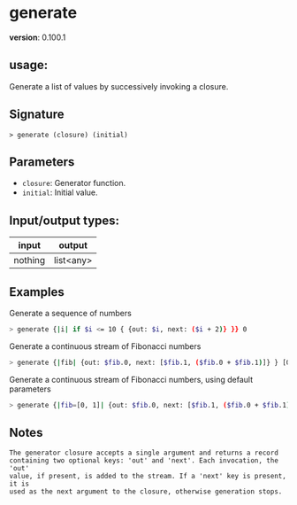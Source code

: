 # generate

**version**: 0.100.1

## **usage**:

Generate a list of values by successively invoking a closure.

## Signature

`> generate (closure) (initial)`

## Parameters

- `closure`: Generator function.
- `initial`: Initial value.

## Input/output types:

| input   | output      |
| ------- | ----------- |
| nothing | list\<any\> |

## Examples

Generate a sequence of numbers

```bash
> generate {|i| if $i <= 10 { {out: $i, next: ($i + 2)} }} 0
```

Generate a continuous stream of Fibonacci numbers

```bash
> generate {|fib| {out: $fib.0, next: [$fib.1, ($fib.0 + $fib.1)]} } [0, 1]
```

Generate a continuous stream of Fibonacci numbers, using default parameters

```bash
> generate {|fib=[0, 1]| {out: $fib.0, next: [$fib.1, ($fib.0 + $fib.1)]} }
```

## Notes

```text
The generator closure accepts a single argument and returns a record
containing two optional keys: 'out' and 'next'. Each invocation, the 'out'
value, if present, is added to the stream. If a 'next' key is present, it is
used as the next argument to the closure, otherwise generation stops.

```
